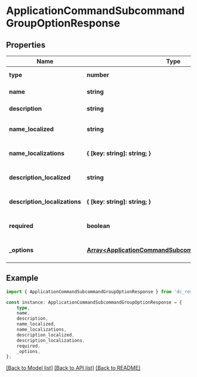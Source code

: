 # ApplicationCommandSubcommandGroupOptionResponse


## Properties

Name | Type | Description | Notes
------------ | ------------- | ------------- | -------------
**type** | **number** |  | [default to undefined]
**name** | **string** |  | [default to undefined]
**description** | **string** |  | [default to undefined]
**name_localized** | **string** |  | [optional] [default to undefined]
**name_localizations** | **{ [key: string]: string; }** |  | [optional] [default to undefined]
**description_localized** | **string** |  | [optional] [default to undefined]
**description_localizations** | **{ [key: string]: string; }** |  | [optional] [default to undefined]
**required** | **boolean** |  | [optional] [default to undefined]
**_options** | [**Array&lt;ApplicationCommandSubcommandOptionResponse&gt;**](ApplicationCommandSubcommandOptionResponse.md) |  | [optional] [default to undefined]

## Example

```typescript
import { ApplicationCommandSubcommandGroupOptionResponse } from 'dc_rest';

const instance: ApplicationCommandSubcommandGroupOptionResponse = {
    type,
    name,
    description,
    name_localized,
    name_localizations,
    description_localized,
    description_localizations,
    required,
    _options,
};
```

[[Back to Model list]](../README.md#documentation-for-models) [[Back to API list]](../README.md#documentation-for-api-endpoints) [[Back to README]](../README.md)
